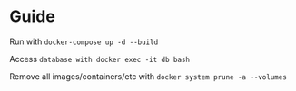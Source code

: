 # Guide 

Run with `docker-compose up -d --build`

Access `database with docker exec -it db bash`

Remove all images/containers/etc with `docker system prune -a --volumes`